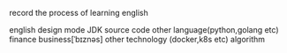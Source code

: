 record the process of learning english


english
design mode
JDK source code
other language(python,golang etc)
finance business[ˈbɪznəs]
other technology (docker,k8s etc)
algorithm
